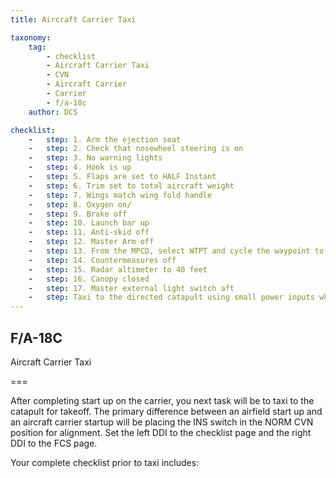 ```yaml
---
title: Aircraft Carrier Taxi 

taxonomy:
    tag:
        - checklist
        - Aircraft Carrier Taxi 
        - CVN
        - Aircraft Carrier
        - Carrier
        - f/a-18c
    author: DCS

checklist:
    -   step: 1. Arm the ejection seat 
    -   step: 2. Check that nosewheel steering is on 
    -   step: 3. No warning lights 
    -   step: 4. Hook is up 
    -   step: 5. Flaps are set to HALF Instant 
    -   step: 6. Trim set to total aircraft weight 
    -   step: 7. Wings match wing fold handle 
    -   step: 8. Oxygen on/ 
    -   step: 9. Brake off 
    -   step: 10. Launch bar up 
    -   step: 11. Anti-skid off 
    -   step: 12. Master Arm off 
    -   step: 13. From the MPCD, select WTPT and cycle the waypoint to 1. 
    -   step: 14. Countermeasures off 
    -   step: 15. Radar altimeter to 40 feet 
    -   step: 16. Canopy closed 
    -   step: 17. Master external light switch aft
    -   step: Taxi to the directed catapult using small power inputs while using nosewheel steering in high gain [S]. Once behind the Jet Blast Defector (JBD) of the catapult you will launch from, spread the wings using the wing fold handle on the right vertical panel. To do so, right mouse button click on the handle until
---
```


## F/A-18C 
Aircraft Carrier Taxi 

===

After completing start up on the carrier, you next task will be to taxi to the catapult for takeoff. The primary difference between an airfield start up and an aircraft carrier startup will be placing the INS switch in the NORM CVN position for alignment. Set the left DDI to the checklist page and the right DDI to the FCS page. 

Your complete checklist prior to taxi includes: 